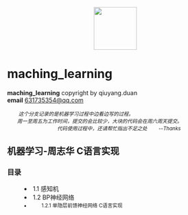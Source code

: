 <div align=center><img width="100" height="100" src="https://github.com/depthyang/maching_learning/raw/master/Picture/Head_portrait.jpg"/></div>

# maching_learning #
**maching_learning** copyright by qiuyang.duan  
**email** 631735354@qq.com

<small><i> 
&emsp;&emsp; 这个分支记录的是机器学习过程中边看边写的过程。<br>
&emsp;&emsp;周一至周五为工作时间，提交的会比较少，大块的代码会在周六周天提交。<br>
&emsp;&emsp;&emsp;&emsp;&emsp;&emsp;&emsp;&emsp;&emsp;&emsp;代码使用过程中，还请帮忙指出不足之处&emsp;&emsp;   --Thanks
</small></i> 

## 机器学习-周志华 C语言实现 ##
### 目录 ###

<dir>
<li>1.1 感知机</li>
<li>1.2 BP神经网络</li>
<small><li>&emsp;&emsp;1.2.1 单隐层前馈神经网络 C语言实现</li></small>
</dir>
<br>
<br><br><br><br><br><br><br><br><br>











